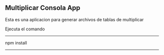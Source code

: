 ## Multiplicar Consola App

Esta es una aplicacion para generar archivos de tablas de multiplicar

Ejecuta el comando

------

npm install

------